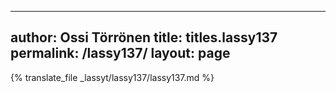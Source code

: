 
---
author: Ossi Törrönen
title: titles.lassy137
permalink: /lassy137/
layout: page
---
{% translate_file _lassyt/lassy137/lassy137.md %}